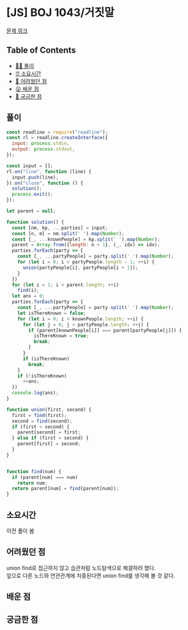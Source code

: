 # [JS] BOJ 1043/거짓말

[문제 링크](https://www.acmicpc.net/problem/1043)

<!-- 제목으로 다음과 같은 내용으로 작성해주세요 ! -->
<!-- 📕 백준 : BOJ 문제번호/문제제목 e.g. BOJ 2577/숫자의 개수 -->
<!-- 📗 프로그래머스 : PRO 문제번호/문제제목 e.g. PRO 120812/최빈값 구하기 -->
<!-- 백준허브를 사용하시면 프로그래머스의 문제번호도 확인하실 수 있습니다 -->

## Table of Contents

- [✍🏻 풀이](#풀이)
- [⏰ 소요시간](#소요시간)
- [🫠 어려웠던 점](#어려웠던-점)
- [😮 배운 점](#배운-점)
- [🤔 궁금한 점](#궁금한-점)

## 풀이

<!-- ```옆에 사용하는 언어를 기입하세요 e.g. javascript, python -->

```javascript
const readline = require("readline");
const rl = readline.createInterface({
  input: process.stdin,
  output: process.stdout,
});

const input = [];
rl.on("line", function (line) {
  input.push(line);
}).on("close", function () {
  solution();
  process.exit();
});

let parent = null;

function solution() {
  const [nm, kp, ...parties] = input;
  const [n, m] = nm.split(' ').map(Number);
  const [_, ...knownPeople] = kp.split(' ').map(Number);
  parent = Array.from({length: n + 1}, (_, idx) => idx);
  parties.forEach(party => {
    const [_, ...partyPeople] = party.split(' ').map(Number);
    for (let i = 0; i < partyPeople.length - 1; ++i) {
      union(partyPeople[i], partyPeople[i + 1]);
    }
  })
  for (let i = 1; i < parent.length; ++i)
    find(i);
  let ans = 0;
  parties.forEach(party => {
    const [_, ...partyPeople] = party.split(' ').map(Number);
    let isThereKnown = false;
    for (let i = 0; i < knownPeople.length; ++i) {
      for (let j = 0; j < partyPeople.length; ++j) {
        if (parent[knownPeople[i]] === parent[partyPeople[j]]) {
          isThereKnown = true;
          break;
        }
      }
      if (isThereKnown)
        break;
    }
    if (!isThereKnown)
      ++ans;
  })
  console.log(ans);
}

function union(first, second) {
  first = find(first);
  second = find(second);
  if (first < second) {
    parent[second] = first;
  } else if (first > second) {
    parent[first] = second;
  }
}


function find(num) {
  if (parent[num] === num)
    return num;
  return parent[num] = find(parent[num]);
}
```

## 소요시간
이전 풀이 봄

## 어려웠던 점
union find로 접근하지 않고 습관처럼 노드탐색으로 해결하려 했다.  
앞으로 다른 노드와 연관관계에 치중된다면 union find를 생각해 볼 것 같다.

## 배운 점

## 궁금한 점
